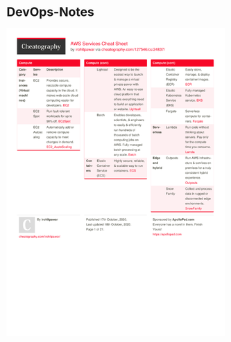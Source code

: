 # DevOps-Notes
<p align="left"><img src="https://github.com/abd8126/DevOps-Notes/blob/main/AWS%20Cheatsheet.pdf" alt="abd8126"/></p>

